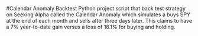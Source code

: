 #Calendar Anomaly Backtest
Python project script that back test strategy on Seeking Alpha called the Calendar Anomaly which simulates a buys SPY at the end of each month and sells after three days later. This claims to have a 7% year-to-date gain versus a loss of 18.1% for buying and holding.
